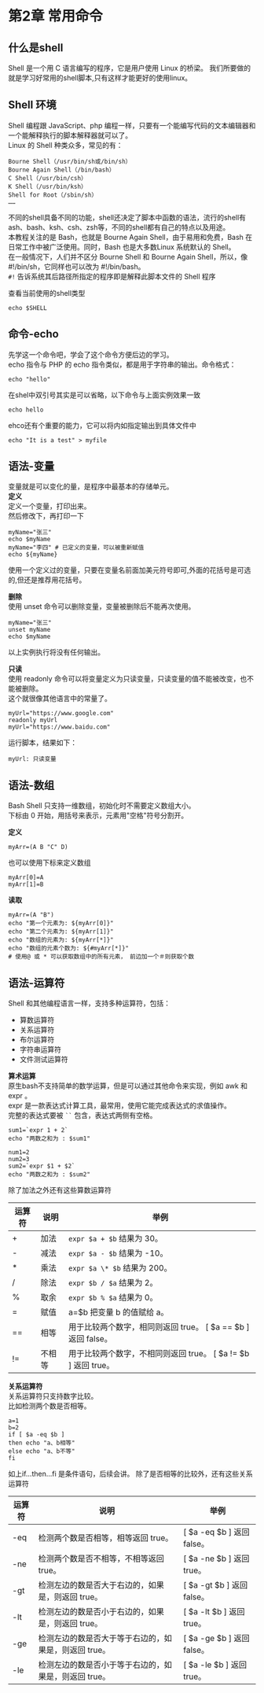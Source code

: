 # 第2章 常用命令

## 什么是shell
Shell 是一个用 C 语言编写的程序，它是用户使用 Linux 的桥梁。
我们所要做的就是学习好常用的shell脚本,只有这样才能更好的使用linux。

## Shell 环境
Shell 编程跟 JavaScript、php 编程一样，只要有一个能编写代码的文本编辑器和一个能解释执行的脚本解释器就可以了。    
Linux 的 Shell 种类众多，常见的有：
```shell
Bourne Shell（/usr/bin/sh或/bin/sh）
Bourne Again Shell（/bin/bash）
C Shell（/usr/bin/csh）
K Shell（/usr/bin/ksh）
Shell for Root（/sbin/sh）
……
```
不同的shell具备不同的功能，shell还决定了脚本中函数的语法，流行的shell有ash、bash、ksh、csh、zsh等，不同的shell都有自己的特点以及用途。    
本教程关注的是 Bash，也就是 Bourne Again Shell，由于易用和免费，Bash 在日常工作中被广泛使用。同时，Bash 也是大多数Linux 系统默认的 Shell。    
在一般情况下，人们并不区分 Bourne Shell 和 Bourne Again Shell，所以，像 #!/bin/sh，它同样也可以改为 #!/bin/bash。    
`#!` 告诉系统其后路径所指定的程序即是解释此脚本文件的 Shell 程序

查看当前使用的shell类型
```shell
echo $SHELL
```

## 命令-echo
先学这一个命令吧，学会了这个命令方便后边的学习。    
echo 指令与 PHP 的 echo 指令类似，都是用于字符串的输出。命令格式：
```shell
echo "hello"
```
在shel中双引号其实是可以省略，以下命令与上面实例效果一致
```shell
echo hello
```

ehco还有个重要的能力，它可以将内如指定输出到具体文件中
```shell
echo "It is a test" > myfile
```

## 语法-变量
变量就是可以变化的量，是程序中最基本的存储单元。      
**定义**  
定义一个变量，打印出来。   
然后修改下，再打印一下
```shell
myName="张三"
echo $myName 
myName="李四" # 已定义的变量，可以被重新赋值
echo ${myName}
```
使用一个定义过的变量，只要在变量名前面加美元符号即可,外面的花括号是可选的,但还是推荐用花括号。

**删除**   
使用 unset 命令可以删除变量，变量被删除后不能再次使用。
```shell
myName="张三"
unset myName
echo $myName
```
以上实例执行将没有任何输出。

**只读**   
使用 readonly 命令可以将变量定义为只读变量，只读变量的值不能被改变，也不能被删除。    
这个就很像其他语言中的常量了。
```shell
myUrl="https://www.google.com"
readonly myUrl
myUrl="https://www.baidu.com"
```
运行脚本，结果如下：
```shell
myUrl: 只读变量
```

## 语法-数组
Bash Shell 只支持一维数组，初始化时不需要定义数组大小。   
下标由 0 开始，用括号来表示，元素用"空格"符号分割开。

**定义**   
```shell
myArr=(A B "C" D)
```

也可以使用下标来定义数组
```shell
myArr[0]=A
myArr[1]=B
```
**读取**
```shell
myArr=(A "B")
echo "第一个元素为: ${myArr[0]}"
echo "第二个元素为: ${myArr[1]}"
echo "数组的元素为: ${myArr[*]}"
echo "数组的元素个数为: ${#myArr[*]}"
# 使用@ 或 * 可以获取数组中的所有元素， 前边加一个＃则获取个数
```

## 语法-运算符
Shell 和其他编程语言一样，支持多种运算符，包括：
* 算数运算符
* 关系运算符
* 布尔运算符
* 字符串运算符
* 文件测试运算符

**算术运算**    
原生bash不支持简单的数学运算，但是可以通过其他命令来实现，例如 awk 和 expr 。   
expr 是一款表达式计算工具，最常用，使用它能完成表达式的求值操作。    
完整的表达式要被 ` `` ` 包含，表达式两侧有空格。
```shell
sum1=`expr 1 + 2`
echo "两数之和为 : $sum1"

num1=2
num2=3 
sum2=`expr $1 + $2`
echo "两数之和为 : $sum2"
```
除了加法之外还有这些算数运算符

| 运算符 |	说明 |	举例 |
| --- | --- | --- |
| + | 加法 | `expr $a + $b` 结果为 30。 |
| - | 减法 | `expr $a - $b` 结果为 -10。 |
| * | 乘法 | `expr $a \* $b` 结果为  200。 |
| / | 除法 | `expr $b / $a` 结果为 2。 |
| % | 取余 | `expr $b % $a` 结果为 0。 |
| = | 赋值 | a=$b 把变量 b 的值赋给 a。 |
| == |	相等 | 用于比较两个数字，相同则返回 true。	[ $a == $b ] 返回 false。 |
| != |	不相等 | 用于比较两个数字，不相同则返回 true。	[ $a != $b ] 返回 true。 |


**关系运算符**   
关系运算符只支持数字比较。   
比如检测两个数是否相等。
```shell
a=1
b=2
if [ $a -eq $b ]
then echo "a、b相等" 
else echo "a、b不等"
fi
```
如上if...then...fi 是条件语句，后续会讲。
除了是否相等的比较外，还有这些关系运算符

| 运算符 | 说明 | 举例 |
| --- | --- | --- |
| -eq |	检测两个数是否相等，相等返回 true。 | [ $a -eq $b ] 返回 false。 |
| -ne |	检测两个数是否不相等，不相等返回 true。 | [ $a -ne $b ] 返回 true。 |
| -gt |	检测左边的数是否大于右边的，如果是，则返回 true。 |	[ $a -gt $b ] 返回 false。 |
| -lt |	检测左边的数是否小于右边的，如果是，则返回 true。 |	[ $a -lt $b ] 返回 true。 |
| -ge |	检测左边的数是否大于等于右边的，如果是，则返回 true。 |	[ $a -ge $b ] 返回 false。 |
| -le |	检测左边的数是否小于等于右边的，如果是，则返回 true。 |	[ $a -le $b ] 返回 true。 |